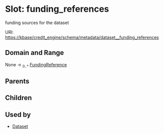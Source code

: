 
# Slot: funding_references


funding sources for the dataset

URI: [https://kbase/credit_engine/schema/metadata/dataset__funding_references](https://kbase/credit_engine/schema/metadata/dataset__funding_references)


## Domain and Range

None &#8594;  <sub>0..\*</sub> [FundingReference](FundingReference.md)

## Parents


## Children


## Used by

 * [Dataset](Dataset.md)
